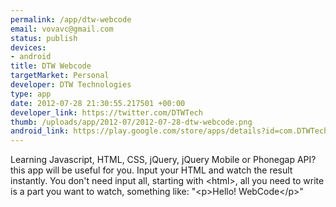 ```yaml
--- 
permalink: /app/dtw-webcode
email: vovavc@gmail.com
status: publish
devices: 
- android
title: DTW Webcode
targetMarket: Personal
developer: DTW Technologies
type: app
date: 2012-07-28 21:30:55.217501 +00:00
developer_link: https://twitter.com/DTWTech
thumb: /uploads/app/2012-07/2012-07-28-dtw-webcode.png
android_link: https://play.google.com/store/apps/details?id=com.DTWTech.WebCodeApp
---
```


Learning Javascript, HTML, CSS, jQuery, jQuery Mobile or Phonegap API? this app will be useful for you. Input your HTML and watch the result instantly.
You don't need input all, starting with &lt;html&gt;, all you need to write is a part you want to watch, something like: "&lt;p&gt;Hello! WebCode&lt;/p&gt;"

